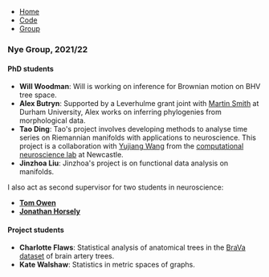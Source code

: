 <link rel="stylesheet" type="text/css" href="/css/main.css">
<meta name="keywords" content="Tom Nye; probability; statistics; Newcastle; geometry; phylogenetics; phylogenetic tree;">

<div class="topnav">
<ul>
  <li style="display:none;"></li>
  <li><a href="index.html">Home</a></li>
  <li><a href="code.html">Code</a></li>
  <li><a href="group.html">Group</a></li>
</ul>
</div>


### Nye Group, 2021/22

#### PhD students

* **Will Woodman**: Will is working on inference for Brownian motion on BHV tree space.
* **Alex Butryn**: Supported by a Leverhulme grant joint with [Martin Smith](https://smithlabdurham.github.io/) at Durham University, Alex works on inferring phylogenies from morphological data. 
* **Tao Ding**: Tao's project involves developing methods to analyse time series on Riemannian manifolds with applications to neuroscience. This project is a collaboration with [Yujiang Wang](https://www.ncl.ac.uk/computing/staff/profile/yujiangwang.html) from the [computational neuroscience lab](https://sites.google.com/view/cnnp-lab/) at Newcastle. 
* **Jinzhoa Liu**: Jinzhoa's project is on functional data analysis on manifolds. 

I also act as second supervisor for two students in neuroscience:
* **[Tom Owen](https://www.ncl.ac.uk/bigdata/people/people/owentom.html)**
* **[Jonathan Horsely](https://www.ncl.ac.uk/bigdata/people/people/horsleyjonathan.html)**

#### Project students

* **Charlotte Flaws**: Statistical analysis of anatomical trees in the [BraVa dataset](http://cng.gmu.edu/brava/all_subjects.php?clear=1) of brain artery trees.
* **Kate Walshaw**: Statistics in metric spaces of graphs. 
